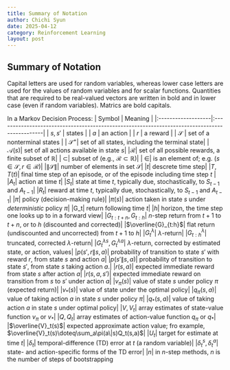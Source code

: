 ```yaml
---
title: Summary of Notation
author: Chichi Syun
date: 2025-04-12
category: Reinforcement Learning
layout: post
---
```


## Summary of Notation  
  
Capital letters are used for random variables, whereas lower case letters are used for the values of random variables and for scalar functions. Quantities that are required to be real-valued vectors are written in bold and in lower case (even if random variables). Matrics are bold capitals.  
  

In a Markov Decision Process:
| Symbol             | Meaning                                                                                       |
|:-------------------|:----------------------------------------------------------------------------------------------|
| $s, s'$  | states                                                                           |
| $a$  | an action                                                                          |
| $r$ | a reward                                                                           |
| $\mathcal{S}$      | set of a nonterminal states |
| $\mathcal{S}^+$| set of all states, including the terminal state|
|$\mathcal{A}(s)$| set of all actions available in state $s$|
|$\mathcal{R}$| set of all possible rewards, a finite subset of $\mathbb{R}$|
| $\subset$| subset of (e.g., $\mathcal{R}\subset\mathbb{R}$)|
| $\in$| is an element of; e.g. ($s\in\mathcal{S}, r\in\mathcal{R}$)|
|$\|\mathcal{S}\|$| number of elements in set $\mathcal{S}$|
|$t$| descrete time step|
|$T, T(t)$| final time step of an episode, or of the episode including time step $t$ |
|$A_t$| action at time $t$|
|$S_t$| state at time $t$, typically due, stochastically, to $S_{t-1}$ and $A_{t-1}$|
|$R_t$| reward at time $t$, typically due, stochastically, to $S_{t-1}$ and $A_{t-1}$| 
|$\pi$| policy (decision-making rule)|
|$\pi(s)$| action taken in state $s$ under *deterministic* policy $\pi$|
|G_t| return following time $t$|
|$h$| horizon, the time step one looks up to in a forward view|
|$G_{t:t+n}, G_{t:h}$| $n$-step return from $t+1$ to $t+n$, or to $h$ (discounted and corrected)|
|$\overline{G}_{t:h}$| flat return (undiscounted and uncorrected) from $t+1$ to $h$|
|$G_t^\lambda$| $\lambda$-return|
|$G_{t:h}^\lambda$| truncated, corrected $\lambda$-return|
|$G_t^{\lambda s}, G_t^{\lambda a}$| $\lambda$-return, corrected by estimated state, or action, values|
|$p(s',r\|s,a)$| probability of transition to state $s'$ with reward $r$, from state $s$ and action $a$|
|$p(s'\|s,a)$| probability of transition to state $s'$, from state $s$ taking action $a$.|
|$r(s,a)$| expected immediate reward from state $s$ after action $a$|
|$r(s,a,s')$| expected immediate reward on transition from $s$ to $s'$ under action $a$|
|$v_\pi(s)$| value of state $s$ under policy $\pi$ (expected return)|
|$v_*(s)$| value of state under the optimal policy|
|$q_\pi(s,a)$| value of taking action $a$ in state $s$ under policy $\pi$|
|$q_*(s,a)$| value of taking action $a$ in state $s$ under optimal policy|
|$V, V_t$| array estimates of state-value function $v_\pi$ or $v_*$|
|$Q, Q_t$| array estimates of action-value function $q_\pi$ or $q_*$|
|$\overline{V}_t(s)$| expected approximate action value; fro example, $\overline{V}_t(s)\doteq\sum_a\pi(a\|s)Q_t(s,a)$|
|$U_t$| target for estimate at time $t$|
|$\delta_t$| temporal-difference (TD) error at $t$ (a random variable)|
|$\delta_t^s, \delta_t^a$| state- and action-specific forms of the TD error|
|$n$| in $n$-step methods, $n$ is the number of steps of bootstrapping


